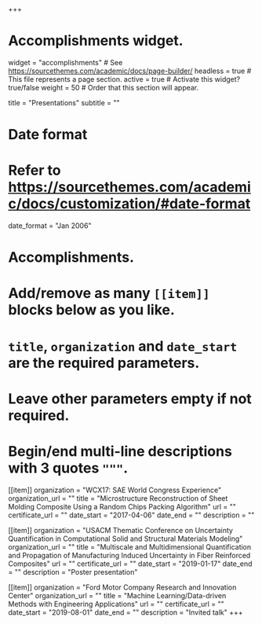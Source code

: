 
+++
# Accomplishments widget.
widget = "accomplishments"  # See https://sourcethemes.com/academic/docs/page-builder/
headless = true  # This file represents a page section.
active = true  # Activate this widget? true/false
weight = 50  # Order that this section will appear.

title = "Presentations"
subtitle = ""

# Date format
#   Refer to https://sourcethemes.com/academic/docs/customization/#date-format
date_format = "Jan 2006"

# Accomplishments.
#   Add/remove as many `[[item]]` blocks below as you like.
#   `title`, `organization` and `date_start` are the required parameters.
#   Leave other parameters empty if not required.
#   Begin/end multi-line descriptions with 3 quotes `"""`.

[[item]]
  organization = "WCX17: SAE World Congress Experience"
  organization_url = ""
  title = "Microstructure Reconstruction of Sheet Molding Composite Using a Random Chips Packing Algorithm"
  url = ""
  certificate_url = ""
  date_start = "2017-04-06"
  date_end = ""
  description = ""
  
[[item]]
  organization = "USACM Thematic Conference on Uncertainty Quantification in Computational Solid and Structural Materials Modeling"
  organization_url = ""
  title = "Multiscale and Multidimensional Quantification and Propagation of Manufacturing Induced Uncertainty in Fiber Reinforced Composites"
  url = ""
  certificate_url = ""
  date_start = "2019-01-17"
  date_end = ""
  description = "Poster presentation"

[[item]]
  organization = "Ford Motor Company Research and Innovation Center"
  organization_url = ""
  title = "Machine Learning/Data-driven Methods with Engineering Applications"
  url = ""
  certificate_url = ""
  date_start = "2019-08-01"
  date_end = ""
  description = "Invited talk"
+++
